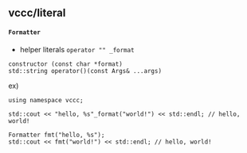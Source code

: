 ## vccc/literal

#### `Formatter`
* helper literals `operator "" _format`

`constructor (const char *format)`  
`std::string operator()(const Args& ...args)`

ex)
```
using namespace vccc;

std::cout << "hello, %s"_format("world!") << std::endl; // hello, world!

Formatter fmt("hello, %s");
std::cout << fmt("world!") << std::endl; // hello, world!
```